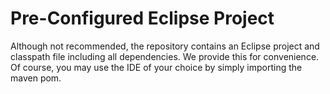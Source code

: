 # Pre-Configured Eclipse Project

Although not recommended, the repository contains an Eclipse project and classpath file including all dependencies. We provide this for convenience.
Of course, you may use the IDE of your choice by simply importing the maven pom.

